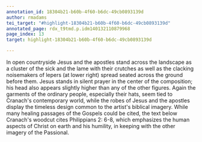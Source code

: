 ```yaml
---
annotation_id: 18304b21-b60b-4f60-b6dc-49cb0893139d
author: rmadams
tei_target: "#highlight-18304b21-b60b-4f60-b6dc-49cb0893139d"
annotated_page: rdx_t9tmd.p.idm140132110879968
page_index: 13
target: highlight-18304b21-b60b-4f60-b6dc-49cb0893139d

---
```

In open countryside Jesus and the apostles stand across the landscape as a cluster of the sick and the lame with their crutches as well as the clacking noisemakers of lepers (at lower right) spread seated across the ground before them.   Jesus stands in silent prayer in the center of the composition; his head also appears slightly higher than any of the other figures.  Again the garments of the ordinary people, especially their hats, seem tied to Cranach's contemporary world, while the robes of Jesus and the apostles display the timeless design common to the artist's biblical imagery.  While many healing passages of the Gospels could be cited,  the text below Cranach's woodcut cites Philippians 2: 6-8, which emphasizes the human aspects of Christ on earth and his humility, in keeping with the other imagery of the Passional.
